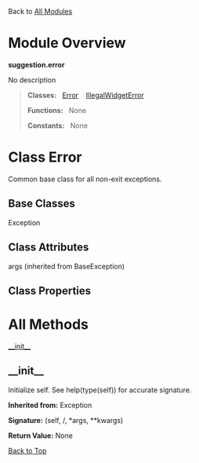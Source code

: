 Back to [All Modules](https://github.com/pyrustic/suggestion/blob/master/docs/modules/README.md#readme)

# Module Overview

**suggestion.error**
 
No description

> **Classes:** &nbsp; [Error](https://github.com/pyrustic/suggestion/blob/master/docs/modules/content/suggestion.error/content/classes/Error.md#class-error) &nbsp;&nbsp; [IllegalWidgetError](https://github.com/pyrustic/suggestion/blob/master/docs/modules/content/suggestion.error/content/classes/IllegalWidgetError.md#class-illegalwidgeterror)
>
> **Functions:** &nbsp; None
>
> **Constants:** &nbsp; None

# Class Error
Common base class for all non-exit exceptions.

## Base Classes
Exception

## Class Attributes
args (inherited from BaseException)

## Class Properties


# All Methods
[\_\_init\_\_](#__init__)

## \_\_init\_\_
Initialize self.  See help(type(self)) for accurate signature.

**Inherited from:** Exception

**Signature:** (self, /, \*args, \*\*kwargs)





**Return Value:** None

[Back to Top](#module-overview)



